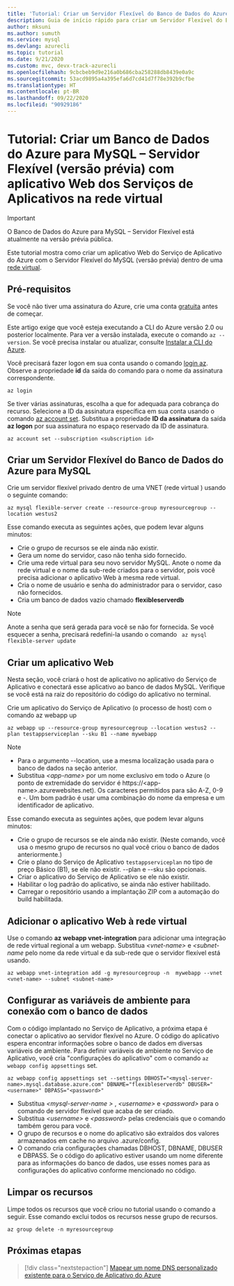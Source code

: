 ```yaml
---
title: 'Tutorial: Criar um Servidor Flexível do Banco de Dados do Azure para MySQL (versão prévia) e um Aplicativo Web do Serviço de Aplicativo do Azure na mesma rede virtual'
description: Guia de início rápido para criar um Servidor Flexível do Banco de Dados do Azure para MySQL (versão prévia) com aplicativo Web em uma rede virtual
author: mksuni
ms.author: sumuth
ms.service: mysql
ms.devlang: azurecli
ms.topic: tutorial
ms.date: 9/21/2020
ms.custom: mvc, devx-track-azurecli
ms.openlocfilehash: 9cbcbeb9d9e216a0b686cba258288db8439e0a9c
ms.sourcegitcommit: 53acd9895a4a395efa6d7cd41d7f78e392b9cfbe
ms.translationtype: HT
ms.contentlocale: pt-BR
ms.lasthandoff: 09/22/2020
ms.locfileid: "90929186"
---
```

# <a name="tutorial-create-an-azure-database-for-mysql---flexible-server-preview-with-app-services-web-app-in-virtual-network"></a>Tutorial: Criar um Banco de Dados do Azure para MySQL – Servidor Flexível (versão prévia) com aplicativo Web dos Serviços de Aplicativos na rede virtual

> [!IMPORTANT]
> O Banco de Dados do Azure para MySQL – Servidor Flexível está atualmente na versão prévia pública.

Este tutorial mostra como criar um aplicativo Web do Serviço de Aplicativo do Azure com o Servidor Flexível do MySQL (versão prévia) dentro de uma [rede virtual](https://docs.microsoft.com/azure/virtual-network/virtual-networks-overview).

## <a name="prerequisites"></a>Pré-requisitos

Se você não tiver uma assinatura do Azure, crie uma conta [gratuita](https://azure.microsoft.com/free/) antes de começar.

Este artigo exige que você esteja executando a CLI do Azure versão 2.0 ou posterior localmente. Para ver a versão instalada, execute o comando `az --version`. Se você precisa instalar ou atualizar, consulte [Instalar a CLI do Azure](/cli/azure/install-azure-cli).

Você precisará fazer logon em sua conta usando o comando [login az](https://docs.microsoft.com/cli/azure/reference-index#az-login). Observe a propriedade **id** da saída do comando para o nome da assinatura correspondente.

```azurecli
az login
```

Se tiver várias assinaturas, escolha a que for adequada para cobrança do recurso. Selecione a ID da assinatura específica em sua conta usando o comando [az account set](/cli/azure/account). Substitua a propriedade **ID da assinatura** da saída **az logon** por sua assinatura no espaço reservado da ID de assinatura.

```azurecli
az account set --subscription <subscription id>
```

## <a name="create-an-azure-database-for-mysql-flexible-server"></a>Criar um Servidor Flexível do Banco de Dados do Azure para MySQL

Crie um servidor flexível privado dentro de uma VNET (rede virtual ) usando o seguinte comando:
```azurecli
az mysql flexible-server create --resource-group myresourcegroup --location westus2
```
Esse comando executa as seguintes ações, que podem levar alguns minutos:

- Crie o grupo de recursos se ele ainda não existir.
- Gera um nome do servidor, caso não tenha sido fornecido.
- Crie uma rede virtual para seu novo servidor MySQL. Anote o nome da rede virtual e o nome da sub-rede criados para o servidor, pois você precisa adicionar o aplicativo Web à mesma rede virtual.
- Cria o nome de usuário e senha do administrador para o servidor, caso não fornecidos.
- Cria um banco de dados vazio chamado **flexibleserverdb**

> [!NOTE]
> Anote a senha que será gerada para você se não for fornecida. Se você esquecer a senha, precisará redefini-la usando o comando ``` az mysql flexible-server update```

## <a name="create-a-web-app"></a>Criar um aplicativo Web

Nesta seção, você criará o host de aplicativo no aplicativo do Serviço de Aplicativo e conectará esse aplicativo ao banco de dados MySQL. Verifique se você está na raiz do repositório do código do aplicativo no terminal.

Crie um aplicativo do Serviço de Aplicativo (o processo de host) com o comando az webapp up

```azurecli
az webapp up --resource-group myresourcegroup --location westus2 --plan testappserviceplan --sku B1 --name mywebapp
```

> [!NOTE]
> - Para o argumento --location, use a mesma localização usada para o banco de dados na seção anterior.
> - Substitua _&lt;app-name>_ por um nome exclusivo em todo o Azure (o ponto de extremidade do servidor é https://\<app-name>.azurewebsites.net). Os caracteres permitidos para <app-name> são A-Z, 0-9 e -. Um bom padrão é usar uma combinação do nome da empresa e um identificador de aplicativo.

Esse comando executa as seguintes ações, que podem levar alguns minutos:

- Crie o grupo de recursos se ele ainda não existir. (Neste comando, você usa o mesmo grupo de recursos no qual você criou o banco de dados anteriormente.)
- Crie o plano do Serviço de Aplicativo ```testappserviceplan``` no tipo de preço Básico (B1), se ele não existir. --plan e --sku são opcionais.
- Criar o aplicativo do Serviço de Aplicativo se ele não existir.
- Habilitar o log padrão do aplicativo, se ainda não estiver habilitado.
- Carregar o repositório usando a implantação ZIP com a automação do build habilitada.

## <a name="add-the-web-app-to-the-virtual-network"></a>Adicionar o aplicativo Web à rede virtual

Use o comando **az webapp vnet-integration** para adicionar uma integração de rede virtual regional a um webapp. Substitua _&lt;vnet-name>_ e _&lt;subnet-name_ pelo nome da rede virtual e da sub-rede que o servidor flexível está usando.

```azurecli
az webapp vnet-integration add -g myresourcegroup -n  mywebapp --vnet <vnet-name> --subnet <subnet-name>
```

## <a name="configure-environment-variables-to-connect-the-database"></a>Configurar as variáveis de ambiente para conexão com o banco de dados

Com o código implantado no Serviço de Aplicativo, a próxima etapa é conectar o aplicativo ao servidor flexível no Azure. O código do aplicativo espera encontrar informações sobre o banco de dados em diversas variáveis de ambiente. Para definir variáveis de ambiente no Serviço de Aplicativo, você cria "configurações do aplicativo" com o comando ```az webapp config appsettings``` set.

```azurecli
az webapp config appsettings set --settings DBHOST="<mysql-server-name>.mysql.database.azure.com" DBNAME="flexibleserverdb" DBUSER="<username>" DBPASS="<password>"
```

- Substitua _&lt;mysql-server-name >_ , _&lt;username>_ e _&lt;password>_ para o comando de servidor flexível que acaba de ser criado.
- Substitua _&lt;username>_ e _&lt;password>_ pelas credenciais que o comando também gerou para você.
- O grupo de recursos e o nome do aplicativo são extraídos dos valores armazenados em cache no arquivo .azure/config.
- O comando cria configurações chamadas DBHOST, DBNAME, DBUSER e DBPASS. Se o código do aplicativo estiver usando um nome diferente para as informações do banco de dados, use esses nomes para as configurações do aplicativo conforme mencionado no código.

## <a name="clean-up-resources"></a>Limpar os recursos

Limpe todos os recursos que você criou no tutorial usando o comando a seguir. Esse comando exclui todos os recursos nesse grupo de recursos.

```azurecli
az group delete -n myresourcegroup
```

## <a name="next-steps"></a>Próximas etapas

> [!div class="nextstepaction"]
> [Mapear um nome DNS personalizado existente para o Serviço de Aplicativo do Azure](https://docs.microsoft.com/azure/app-service/app-service-web-tutorial-custom-domain)

